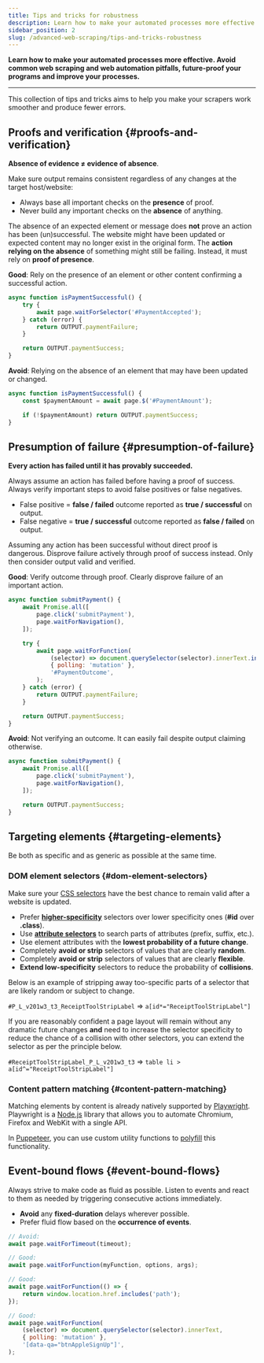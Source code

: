 ```yaml
---
title: Tips and tricks for robustness
description: Learn how to make your automated processes more effective. Avoid common pitfalls, future-proof your programs and improve your processes.
sidebar_position: 2
slug: /advanced-web-scraping/tips-and-tricks-robustness
---
```


**Learn how to make your automated processes more effective. Avoid common web scraping and web automation pitfalls, future-proof your programs and improve your processes.**

---

This collection of tips and tricks aims to help you make your scrapers work smoother and produce fewer errors.

## Proofs and verification {#proofs-and-verification}

**Absence of evidence ≠ evidence of absence**.

Make sure output remains consistent regardless of any changes at the target host/website:

- Always base all important checks on the **presence** of proof.
- Never build any important checks on the **absence** of anything.

The absence of an expected element or message does **not** prove an action has been (un)successful. The website might have been updated or expected content may no longer exist in the original form. The **action relying on the absence** of something might still be failing. Instead, it must rely on **proof of presence**.

**Good**: Rely on the presence of an element or other content confirming a successful action.

```js
async function isPaymentSuccessful() {
    try {
        await page.waitForSelector('#PaymentAccepted');
    } catch (error) {
        return OUTPUT.paymentFailure;
    }

    return OUTPUT.paymentSuccess;
}
```

**Avoid**: Relying on the absence of an element that may have been updated or changed.

```js
async function isPaymentSuccessful() {
    const $paymentAmount = await page.$('#PaymentAmount');

    if (!$paymentAmount) return OUTPUT.paymentSuccess;
}
```

## Presumption of failure {#presumption-of-failure}

**Every action has failed until it has provably succeeded.**

Always assume an action has failed before having a proof of success. Always verify important steps to avoid false positives or false negatives.

- False positive = **false / failed** outcome reported as **true / successful** on output.
- False negative = **true / successful** outcome reported as **false / failed** on output.

Assuming any action has been successful without direct proof is dangerous. Disprove failure actively through proof of success instead. Only then consider output valid and verified.

**Good**: Verify outcome through proof. Clearly disprove failure of an important action.

```js
async function submitPayment() {
    await Promise.all([
        page.click('submitPayment'),
        page.waitForNavigation(),
    ]);

    try {
        await page.waitForFunction(
            (selector) => document.querySelector(selector).innerText.includes('Payment Success'),
            { polling: 'mutation' },
            '#PaymentOutcome',
        );
    } catch (error) {
        return OUTPUT.paymentFailure;
    }

    return OUTPUT.paymentSuccess;
}
```

**Avoid**: Not verifying an outcome. It can easily fail despite output claiming otherwise.

```js
async function submitPayment() {
    await Promise.all([
        page.click('submitPayment'),
        page.waitForNavigation(),
    ]);

    return OUTPUT.paymentSuccess;
}
```

## Targeting elements {#targeting-elements}

Be both as specific and as generic as possible at the same time.

### DOM element selectors {#dom-element-selectors}

Make sure your [CSS selectors](https://developer.mozilla.org/en-US/docs/Web/CSS/CSS_Selectors) have the best chance to remain valid after a website is updated.

- Prefer [**higher-specificity**](https://developer.mozilla.org/en-US/docs/Web/CSS/Specificity) selectors over lower specificity ones (**#id** over **.class**).
- Use [**attribute selectors**](https://developer.mozilla.org/en-US/docs/Web/CSS/Attribute_selectors) to search parts of attributes (prefix, suffix, etc.).
- Use element attributes with the **lowest probability of a future change**.
- Completely **avoid or strip** selectors of values that are clearly **random**.
- Completely **avoid or strip** selectors of values that are clearly **flexible**.
- **Extend low-specificity** selectors to reduce the probability of **collisions**.

Below is an example of stripping away too-specific parts of a selector that are likely random or subject to change.

`#P_L_v201w3_t3_ReceiptToolStripLabel` => `a[id*="ReceiptToolStripLabel"]`

If you are reasonably confident a page layout will remain without any dramatic future changes **and** need to increase the selector specificity to reduce the chance of a collision with other selectors, you can extend the selector as per the principle below.

`#ReceiptToolStripLabel_P_L_v201w3_t3` => `table li > a[id^="ReceiptToolStripLabel"]`

### Content pattern matching {#content-pattern-matching}

Matching elements by content is already natively supported by [Playwright](https://playwright.dev/). Playwright is a [Node.js](https://nodejs.org/en/) library that allows you to automate Chromium, Firefox and WebKit with a single API.

In [Puppeteer](https://pptr.dev/), you can use custom utility functions to [polyfill](https://developer.mozilla.org/en-US/docs/Glossary/Polyfill) this functionality.

## Event-bound flows {#event-bound-flows}

Always strive to make code as fluid as possible. Listen to events and react to them as needed by triggering consecutive actions immediately.

- **Avoid** any **fixed-duration** delays wherever possible.
- Prefer fluid flow based on the **occurrence of events**.

```js
// Avoid:
await page.waitForTimeout(timeout);

// Good:
await page.waitForFunction(myFunction, options, args);

// Good:
await page.waitForFunction(() => {
    return window.location.href.includes('path');
});

// Good:
await page.waitForFunction(
    (selector) => document.querySelector(selector).innerText,
    { polling: 'mutation' },
    '[data-qa="btnAppleSignUp"]',
);
```
